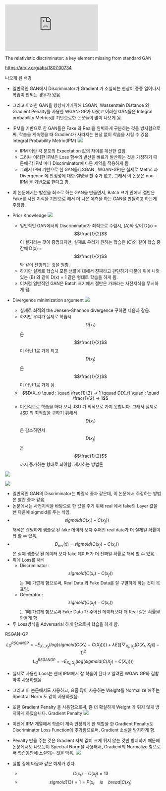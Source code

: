 
  ![equation](http://latex.codecogs.com/gif.latex?%5Cpsi%28x%29%20%3D%20%5Cbegin%7Bcases%7D%20x%5E2%20%26%20%5Ctext%7Bif%7D%7E%7Cx%7C%5Cleq%201%5C%5C%202%7Cx%7C-1%20%26%5Cmathrm%7Bif%7D%7E%20%7Cx%7C%20%3E%201%5Cend%7Bcases%7D)

The relativistic discriminator: a key element missing from standard GAN

https://arxiv.org/abs/1807.00734

나오게 된 배경


- 일반적인 GAN에서 Discriminator가 Gradient 가 소실되는 현상이 종종 일어나서 학습이 안되는 경우가 있음.
-  그리고 이러한 GAN을 향상시키기위해  LSGAN,  Wasserstein Distance 와 Gradient Penalty를 사용한 WGAN-GP가 나왔고 이러한 GAN들은 Integral probability Metrics를 기반으로한 논문들이 많이 나오게 됨.
- IPM을 기반으로 한 GAN들은 Fake 와 Real을  완벽하게 구분하는 것을 방지함으로써,  학습을 계속했을 때 Gradient가 사라지는 현상 없이 학습을 시킬 수 있음.
Integral Probability Metric(IPM)
![](https://d2mxuefqeaa7sj.cloudfront.net/s_0012531039F0AD3752661E6F3072C4324AFC2C4CB907F1CB329B0BBD2A50EFD3_1551938831890_image.png)

  - IPM 이란  각 분포의 Expectation 값의 차이를 계산한 값임.
  - 그러나 이러한 IPM은 Loss 함수의 발산을 빠르가 발산하는 것을 가정하기 때문에 각 IPM 마다 Discriminator에 다른 제약을 적용하게 됨.
  - 그래서  IPM 기반으로 한 GAN들(LSGAN , WGAN-GP)은 실제로 Metric 과 Divergence 에 안정성에 대한 설명을 할 수가 없고, 그래서 이 논문은 non-IPM 을 기반으로 한다고 함.
- 이 논문에서는 발산을 최소로 하는 GAN을 만들면서, Batch 크기 안에서 절반은 Fake를 사전 지식을 기반으로 해서 더 나은 예측을 하는 GAN을 만들려고 하는게 주장함.
- Prior Knowledge
![](https://d2mxuefqeaa7sj.cloudfront.net/s_0012531039F0AD3752661E6F3072C4324AFC2C4CB907F1CB329B0BBD2A50EFD3_1551935170514_image.png)

  - 일반적인 GAN에서의 Discriminator가 최적으로 수렴시,  (A)와 같이 D(x) = $$\frac{1}{2}$$  이 될거라는 것이 증명되지만, 실제로 우리가 원하는 학습은 (C)와 같이 학습 중간에 D(x) = $$\frac{1}{2}$$ 와 같이 진행되는 것을 원함.
  - 하지만 실제로 학습시 모든 샘플에 대해서 진짜라고 판단하기 때문에 위에 나와 있는 (B) 와 같이 D(x) = 1 같은 형태로 학습을 하게 됨.
  - 이처럼 일반적인 GAN은 Batch 크기에서 절반은 가짜라는 사전지식을 무시하게 됨.
- Divergence minimization argument
![](https://d2mxuefqeaa7sj.cloudfront.net/s_0012531039F0AD3752661E6F3072C4324AFC2C4CB907F1CB329B0BBD2A50EFD3_1551935678499_image.png)

  - 실제로 최적의 the Jensen–Shannon divergence 구하면 다음과 같음.
  - 하지만 우리가 실제로 학습시 $$D(x_r)$$ 은 $$\frac{1}{2}$$ 이 아닌 1로 가게 되고 $$D(x_f)$$ 은 $$\frac{1}{2}$$ 이 아닌 1로 가게 됨. 
  -  $$D(X_r) \quad : \quad   \frac{1}{2} -> 1  \qquad  D(X_f) \quad : \quad   \frac{1}{2} -> 1$$
  - 이런식으로 학습을 하다 보니 JSD 가 최적으로 가지 못합니다. 그래서 실제로 JSD 의 최적값을 구하기 위해서 $$D(x_r)$$은 감소하면서 $$D(x_f)$$ 은 $$\frac{1}{2}$$ 까지 증가하는 형태로 되야함.
제시하는 방법론


![](https://d2mxuefqeaa7sj.cloudfront.net/s_0012531039F0AD3752661E6F3072C4324AFC2C4CB907F1CB329B0BBD2A50EFD3_1551936416047_image.png)

![](https://d2mxuefqeaa7sj.cloudfront.net/s_0012531039F0AD3752661E6F3072C4324AFC2C4CB907F1CB329B0BBD2A50EFD3_1551936759506_image.png)

- 일반적인 GAN의 Discriminator는 파랑색 줄과 같은데, 이 논문에서 주장하는 방법은 빨간 줄과 같음.
- 논문에서는 사전지식을 바탕으로 한 값을 주기 위해 real 에서 fake의 Layer 값을 뺀 다음에 sigmoid를 주는 식임.
- $$sigmoid( C(x_r) - C(x_f))$$ 해석은 랜덤하게 샘플링 된 fake 데이터 보다 주어진 real data가 더 실제일 확률이라 할 수 있음.
- $$D_{rev}(\tilde x) = sigmoid( C(x_f) - C(x_r))$$ 은 실제 샘플링 된 데이터 보다 fake 데이터가 더 진짜일 확률로 해석 할 수 있음.
- 위에 Loss를 해석 
  -  Discriminator :  $$sigmoid( C(x_r) - C(x_f))$$ 는 1에 가깝게 함으로써, Real Data 와 Fake Data를 잘 구별하게 하는 것이 목표임.
  - Generator : $$sigmoid( C(x_f) - C(x_r))$$ 는 1에 가깝게 함으로써 Fake Data 가 주어진 데이터보다 더 Real 같은 확률을 만들게 함
- 두 Loss방식을 Adversarial 하게 함으로써 학습을 하게 함.


RSGAN-GP

$$L_D^{RSGAN GP} = - E_{X_r ,X_f}( log( sigmoid( C(X_r) - C(X_f)))) + \lambda E( \lVert \bigtriangledown_{X_r, X_f}(  D(X_r, X_f)\rVert - 1)^2$$
$$L_G^{RSGAN GP} = - E_{X_r ,X_f}( log( sigmoid( C(X_f) - C(X_r))))$$


- 실제로 사용한 Loss는 현재 IPM에서 잘 학습이 된다고 알려진 WGAN GP와 결합하여 사용하였음.
- 그리고 이 논문에서도 사용하고, 요즘 많이 사용하는 Weight를 Normalize 해주는 Spectral Norm 도 같이 사용하였음.
- 또한 Gradient Penalty 을 사용함으로써,  좀 더 확실하게 Weight 가 튀지 않게 방지하게 하였습니다.
Gradient Penalty
![](https://d2mxuefqeaa7sj.cloudfront.net/s_0012531039F0AD3752661E6F3072C4324AFC2C4CB907F1CB329B0BBD2A50EFD3_1551937208381_image.png)

- 이전에 IPM 계열에서 학습이 계속 안정되게 한 역할을 한 Gradient Penalty도 Discriminator Loss Function에  추가함으로써, Gradient 소실을 방지하게 함. 
- Penalty 만을 주는 것은 Gradient 자체 값이 크게 튀지 않는 것만 방지하기 때문에 논문에서도 나오듯이 Spectral Norm을 사용해서,  Gradient의 Normalize 함으로써 학습동안에 소실되는 것을 막음.
![](https://d2mxuefqeaa7sj.cloudfront.net/s_0012531039F0AD3752661E6F3072C4324AFC2C4CB907F1CB329B0BBD2A50EFD3_1551954569164_image.png)

- 실험 중에 다음과 같은 예제가 있다.
  - $$C(x_r) - C(x_f) = 13$$
  - $$sigmoid(13) =  1 = P( x_r \quad is \quad bread | C(x_f)$$
